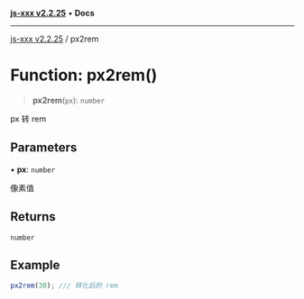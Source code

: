 [**js-xxx v2.2.25**](../README.md) • **Docs**

***

[js-xxx v2.2.25](../README.md) / px2rem

# Function: px2rem()

> **px2rem**(`px`): `number`

px 转 rem

## Parameters

• **px**: `number`

像素值

## Returns

`number`

## Example

```ts
px2rem(30); /// 转化后的 rem
```
